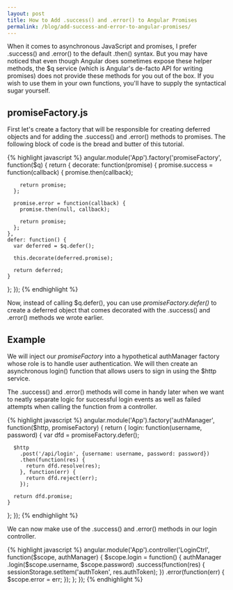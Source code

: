 ```yaml
---
layout: post
title: How to Add .success() and .error() to Angular Promises
permalink: /blog/add-success-and-error-to-angular-promises/
---
```


When it comes to asynchronous JavaScript and promises, I prefer .success() and
.error() to the default .then() syntax. But you may have noticed that even
though Angular does sometimes expose these helper methods, the $q service
(which is Angular's de-facto API for writing promises) does not provide these
methods for you out of the box. If you wish to use them in your own functions,
you'll have to supply the syntactical sugar yourself.

## promiseFactory.js

First let's create a factory that will be responsible for creating deferred
objects and for adding the .success() and .error() methods to promises. The
following block of code is the bread and butter of this tutorial.

{% highlight javascript %}
angular.module('App').factory('promiseFactory', function($q) {
  return {
    decorate: function(promise) {
      promise.success = function(callback) {
        promise.then(callback);

        return promise;
      };

      promise.error = function(callback) {
        promise.then(null, callback);

        return promise;
      };
    },
    defer: function() {
      var deferred = $q.defer();

      this.decorate(deferred.promise);

      return deferred;
    }
  };
});
{% endhighlight %}

Now, instead of calling $q.defer(), you can use *promiseFactory.defer()* to
create a deferred object that comes decorated with the .success() and
.error() methods we wrote earlier.

## Example

We will inject our *promiseFactory* into a hypothetical authManager factory
whose role is to handle user authentication. We will then create an
asynchronous login() function that allows users to sign in using the $http
service.

The .success() and .error() methods will come in handy later when we want to
neatly separate logic for successful login events as well as failed attempts
when calling the function from a controller.

{% highlight javascript %}
angular.module('App').factory('authManager', function($http, promiseFactory) {
  return {
    login: function(username, password) {
      var dfd = promiseFactory.defer();

      $http
        .post('/api/login', {username: username, password: password})
        .then(function(res) {
          return dfd.resolve(res);
        }, function(err) {
          return dfd.reject(err);
        });

      return dfd.promise;
    }
  };
});
{% endhighlight %}

We can now make use of the .success() and .error() methods in our login
controller.

{% highlight javascript %}
angular.module('App').controller('LoginCtrl', function($scope, authManager) {
  $scope.login = function() {
    authManager
      .login($scope.username, $scope.password)
      .success(function(res) {
        sessionStorage.setItem('authToken', res.authToken);
      })
      .error(function(err) {
        $scope.error = err;
      });
  };
});
{% endhighlight %}
